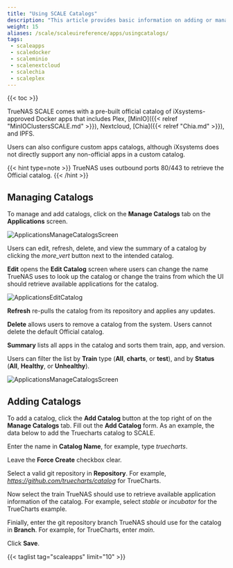 ```yaml
---
title: "Using SCALE Catalogs"
description: "This article provides basic information on adding or managing application catalogs in SCALE."
weight: 15
aliases: /scale/scaleuireference/apps/usingcatalogs/
tags:
 - scaleapps
 - scaledocker
 - scaleminio
 - scalenextcloud
 - scalechia
 - scaleplex
---
```


{{< toc >}}

TrueNAS SCALE comes with a pre-built official catalog of iXsystems-approved Docker apps that includes Plex, [MinIO]({{< relref "MinIOClustersSCALE.md" >}}), Nextcloud, [Chia]({{< relref "Chia.md" >}}), and IPFS.

Users can also configure custom apps catalogs, although iXsystems does not directly support any non-official apps in a custom catalog.

{{< hint type=note >}}
TrueNAS uses outbound ports 80/443 to retrieve the Official catalog.
{{< /hint >}}

## Managing Catalogs

To manage and add catalogs, click on the **Manage Catalogs** tab on the **Applications** screen. 

![ApplicationsManageCatalogsScreen](/images/SCALE/22.02/ApplicationsManageCatalogsScreen.png "Applications Manage Catalog") 

Users can edit, refresh, delete, and view the summary of a catalog by clicking the <i class="material-icons" aria-hidden="true" title="Options">more_vert</i> button next to the intended catalog.

**Edit** opens the **Edit Catalog** screen where users can change the name TrueNAS uses to look up the catalog or change the trains from which the UI should retrieve available applications for the catalog.

![ApplicationsEditCatalog](/images/SCALE/22.02/ApplicationsEditCatalog.png "Edit Catalog")

**Refresh** re-pulls the catalog from its repository and applies any updates.

**Delete** allows users to remove a catalog from the system. Users cannot delete the default Official catalog.

**Summary** lists all apps in the catalog and sorts them train, app, and version.

Users can filter the list by **Train** type (**All**, **charts**, or **test**), and by **Status** (**All**, **Healthy**, or **Unhealthy**).

![ApplicationsManageCatalogsScreen](/images/SCALE/22.02/ApplicationsManageCatalogsScreen.png "Manage Catalogs")

## Adding Catalogs

To add a catalog, click the **Add Catalog** button at the top right of on the **Manage Catalogs** tab. Fill out the **Add Catalog** form. As an example, the data below to add the Truecharts catalog to SCALE.

Enter the name in **Catalog Name**, for example, type *truecharts*.

Leave the **Force Create** checkbox clear. 

Select a valid git repository in **Repository**. For example, *https://github.com/truecharts/catalog* for TrueCharts.

Now select the train TrueNAS should use to retrieve available application information of the catalog. For example, select *stable* or *incubator* for the TrueCharts example.

Finially, enter the git repository branch TrueNAS should use for the catalog in **Branch**. For example, for TrueCharts, enter *main*.

Click **Save**. 

{{< taglist tag="scaleapps" limit="10" >}}